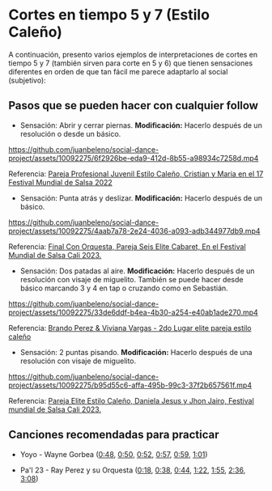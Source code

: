 # Cortes en tiempo 5 y 7 (Estilo Caleño)

A continuación, presento varios ejemplos de interpretaciones de cortes en tiempo 5 y 7 (también sirven para corte en 5 y 6) que tienen sensaciones diferentes en orden de que tan fácil me parece adaptarlo al social (subjetivo):



## Pasos que se pueden hacer con cualquier follow


- Sensación: Abrir y cerrar piernas. **Modificación:** Hacerlo después de un resolución o desde un básico.

https://github.com/juanbeleno/social-dance-project/assets/10092275/6f2926be-eda9-412d-8b55-a98934c7258d.mp4

Referencia: [Pareja Profesional Juvenil Estilo Caleño, Cristian y Maria en el 17 Festival Mundial de Salsa 2022](https://www.youtube.com/watch?v=sFt5xL4EO9M&t=48s)


- Sensación: Punta atrás y deslizar. **Modificación:** Hacerlo después de un básico.

https://github.com/juanbeleno/social-dance-project/assets/10092275/4aab7a78-2e24-4036-a093-adb344977db9.mp4

Referencia: [Final Con Orquesta, Pareja Seis Elite Cabaret, En el Festival Mundial de Salsa Cali 2023.](https://www.youtube.com/watch?v=n7mDCg1IezI&t=59s)


- Sensación: Dos patadas al aire. **Modificación:** Hacerlo después de un resolución con visaje de miguelito. También se puede hacer desde básico marcando 3 y 4 en tap o cruzando como en Sebastián.

https://github.com/juanbeleno/social-dance-project/assets/10092275/33de6ddf-b4ea-4b30-a254-e40ab1ade270.mp4

Referencia: [Brando Perez & Viviana Vargas - 2do Lugar elite pareja estilo caleño](https://www.youtube.com/watch?v=lVRXvvmeNc0&t=38s)


- Sensación: 2 puntas pisando. **Modificación:** Hacerlo después de una resolución con visaje de miguelito.

https://github.com/juanbeleno/social-dance-project/assets/10092275/b95d55c6-affa-495b-99c3-37f2b657561f.mp4

Referencia: [Pareja Elite Estilo Caleño, Daniela Jesus y Jhon Jairo, Festival mundial de Salsa Cali 2023.](https://www.youtube.com/watch?v=bwL4HauBBzE&t=41s)


## Canciones recomendadas para practicar

- Yoyo - Wayne Gorbea ([0:48](https://youtu.be/LwYYukqmOTY?si=ULH2sfgI7qw33TV_&t=48), [0:50](https://youtu.be/LwYYukqmOTY?si=56zfMU7GtHBrn5hg&t=50), [0:52](https://youtu.be/LwYYukqmOTY?si=56zfMU7GtHBrn5hg&t=52), [0:57](https://youtu.be/LwYYukqmOTY?si=56zfMU7GtHBrn5hg&t=57), [0:59](https://youtu.be/LwYYukqmOTY?si=56zfMU7GtHBrn5hg&t=59), [1:01](https://youtu.be/LwYYukqmOTY?si=56zfMU7GtHBrn5hg&t=61))

- Pa'l 23 - Ray Perez y su Orquesta ([0:18](https://youtu.be/qK6LXIuIb24?si=Iswp84A3d8m3s0DN&t=18), [0:38](https://youtu.be/qK6LXIuIb24?si=hxQbodlNtWIl9lS0&t=38), [0:44](https://youtu.be/qK6LXIuIb24?si=rMbvnWFL0jdS-z26&t=44), [1:22](https://youtu.be/qK6LXIuIb24?si=Y6nJycyNWgO347YW&t=82), [1:55](https://youtu.be/qK6LXIuIb24?si=h_5QjjWIqhALxXGr&t=115), [2:36](https://youtu.be/qK6LXIuIb24?si=zqI6mkHbPLKaRMmc&t=156), [3:08](https://youtu.be/qK6LXIuIb24?si=s2B4BBK6OG_gPrGv&t=188))


